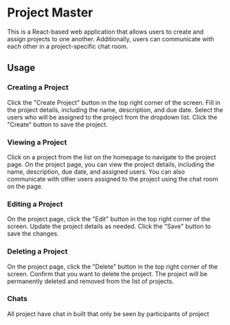 <h1>Project Master</h1>
<p>This is a React-based web application that allows users to create and assign projects to one another. Additionally, users can communicate with each other in a project-specific chat room.</p>

<h2>Usage</h2>
<h3>Creating a Project</h3>
<p>Click the "Create Project" button in the top right corner of the screen.
Fill in the project details, including the name, description, and due date.
Select the users who will be assigned to the project from the dropdown list.
Click the "Create" button to save the project.</p>
<h3>Viewing a Project</h3>
<p>Click on a project from the list on the homepage to navigate to the project page.
On the project page, you can view the project details, including the name, description, due date, and assigned users.
You can also communicate with other users assigned to the project using the chat room on the page.</p>
<h3>Editing a Project</h3>
<p>On the project page, click the "Edit" button in the top right corner of the screen.
Update the project details as needed.
Click the "Save" button to save the changes.</p>
<h3>Deleting a Project</h3>
<p>On the project page, click the "Delete" button in the top right corner of the screen.
Confirm that you want to delete the project.
The project will be permanently deleted and removed from the list of projects.</p>
<h3>Chats</h3>
<p>All project have chat in built that only be seen by participants of project</p>
